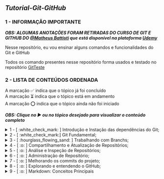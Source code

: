 ## ***Tutorial-Git-GitHub***

### 1 - INFORMAÇÃO IMPORTANTE

***OBS: ALGUMAS ANOTAÇÕES FORAM RETIRADAS DO CURSO DE GIT E GITHUB DO [@Matheus Battisti](https://github.com/matheusbattisti) que está disponível na plataforma [Udemy](https://www.udemy.com/)***

Nesse repositório, eu vou ensinar alguns comandos e funcionalidades do Git e GitHub

Todos os comando presentes nesse repositório forma usados e testado no repositório [GitTeste](https://github.com/IgorMariano25/GitTeste)

### 2 - LISTA DE CONTEÚDOS ORDENADA 
A marcação :white_check_mark: indica que o tópico já foi concluído\
A marcação :hourglass_flowing_sand: indica que o tópico está em andamento\
A marcação :o: indica que o tópico ainda não foi iniciado

***OBS: Clique no ▶ ou no tópico desejado para visualizar o conteúdo completo***

<details><summary> 1 - [ :white_check_mark: ] Introdução e Instação das dependências do Git;</summary> <br/>
 
<p> 1.1 - [ :white_check_mark: ] Instalando Git no Windows </p>
<p> 1.2 - [ :white_check_mark: ] Instalando VSCode no Windows </p>
<p> 1.3 - [ :white_check_mark: ] O que é controle de versão  ? </p>
<p> 1.4 - [ :white_check_mark: ] O que é GIT ? </p>
</details>

<details><summary> 2 - [ :white_check_mark:] Git Fundamental;</summary> <br/>

<p> 2.1 -  [ :white_check_mark:] O que é um repositório ? </p> 
<p> 2.2 -  [ :white_check_mark:] Criando repositórios </p>
<p> 2.3 -  [ :white_check_mark:] O que é GitHub ? </p>
<p> 2.4 -  [ :white_check_mark:] Enviando Repositórios para o GitHub </p>
<p> 2.5 -  [ :white_check_mark:] Verificando alterações </p>
<p> 2.6 -  [ :white_check_mark:] Adicionando arquivos ao projeto </p>
<p> 2.7 -  [ :white_check_mark:] Salvando alterações </p>
<p> 2.8 -  [ :white_check_mark:] Enviando código para o repositório remoto </p>
<p> 2.9 -  [ :white_check_mark:] Recebendo alterações </p>
<p> 2.10 -  [ :white_check_mark:] Clonando repositório </p>
<p> 2.11 -  [ :white_check_mark:] Removendo arquivos </p>
<p> 2.12 -  [ :white_check_mark:] Verificando as alterações por meio de log </p>
<p> 2.13 -  [ :white_check_mark:] Renomeando/Movendo arquivos </p>
<p> 2.14 -  [ :white_check_mark:] Desfazendo alterações </p>
<p> 2.15 -  [ :white_check_mark:] Ignorando arquivos e diretórios em um projeto </p>
<p> 2.16 [ :white_check_mark:] Resetando um Branch </p>
</details>
  
<details><summary> 3 - [ :hourglass_flowing_sand: ] Trabalhando com Branchs; </summary> <br/>

<p> 3.1 - [ :white_check_mark:] O que são branches </p>
<p> 3.2 -  [ :white_check_mark:] Criando e visualizando branches </p>
<p> 3.3 -  [ :white_check_mark:] Deletando branches </p>
<p> 3.4 -  [ :white_check_mark:] Mudando de branches </p>
<p> 3.5 -  [ :white_check_mark:] Unindo branches </p>
<p> 3.6 -  [ :white_check_mark:] Utilizando a stash </p>
<p> 3.7 -  [ :white_check_mark: ] Recuperando a stash </p>
<p> 3.8 -  [ :white_check_mark: ] Removendo a stash </p>
<p> 3.9 -  [ :white_check_mark: ] Criando tags </p>
<p> 3.10 -  [ :white_check_mark: ] Alterando a tag </p>
<p> 3.11 -  [ :white_check_mark: ] Enviando tags ao repositório </p>
<p> 3.12 -  [ :white_check_mark: ] Conclusão da Seção </p>
</details>

<details><summary> 4 - [ :o: ] Compartilhamento e Atualização de Repositórios; </summary> <br/>
 
<p> 4.1 - [ :o: ] Introdução da seção </p>
<p> 4.2 - [ :o: ] Encontrando branches </p> 
<p> 4.3 - [ :o: ] Recebendo atualizações </p>
<p> 4.4 - [ :o: ] Enviando alterações </p>
<p> 4.5 - [ :o: ] Utilizando o remote </p> 
<p> 4.6 - [ :o: ] Conhecendo os submodules </p>
<p> 4.7 - [ :o: ] Atualizando os submodules </p>
<p> 4.8 - [ :o: ] Conclusão da Seção </p> 
</details>

<details><summary> 5 - [ :o: ] Análise e Inspeção de Repositórios; </summary> <br/>
 
<p> 5.1 - [ :o: ] Introdução da seção </p>
<p> 5.2 - [ :o: ] Exibindo detalhes de branches e tags </p> 
<p> 5.3 - [ :o: ] Verificando diferenças </p>
<p> 5.4 - [ :o: ] Log de atividades resumido </p>
<p> 5.5 - [ :o: ] Conclusão da Seção </p> 
</details>

<details><summary> 6 - [ :o: ] Administração de Repositório; </summary> <br/>
 
<p> 6.1 - [ :o: ] Introdução da seção </p>
<p> 6.2 - [ :o: ] Limpando arquivos untracked </p>
<p> 6.3 - [ :o: ] Otimizando repositório </p>
<p> 6.4 - [ :o: ] Verificando Integridade dos arquivos </p>
<p> 6.5 - [ :o: ] Reflog </p>
<p> 6.6 - [ :o: ] Comprimindo o repositório </p>
<p> 6.7 - [ :o: ] Conclusão da Seção </p> 
</details>

<details><summary> 7 - [ :o: ] Melhorando os commits do projeto; </summary> <br/>

<p> 7.1 - [ :o: ] A importância dos commits </p>
<p> 7.2 - [ :o: ] Técnica de private branch </p>
<p> 7.3 - [ :o: ] Melhorando as mensagens de commits </p>
</details>

<details><summary> 8 - [ :o: ] Explorando e entendendo o GitHub; </summary> <br/>

<p> 8.1 - [ :o: ] Introdução da seção </p>
<p> 8.2 - [ :o: ] Criando repositório </p>
<p> 8.3 - [ :o: ] Verificando código fonte e licenças</p>
<p> 8.4 - [ :o: ] Criando e verificando issues </p>
<p> 8.5 - [ :o: ] Atualizando projeto por pull request </p>
<p> 8.6 - [ :o: ] Processos de CI/CD no GitHub </p>
<p> 8.7 - [ :o: ] Criando uma wiki no GitHub </p>
<p> 8.8 - [ :o: ] Visualizando os dados do projeto </p>
<p> 8.9 - [ :o: ] Configurações do repositório </p>
<p> 8.10 - [ :o: ] Criando gists </p>
<p> 8.11 - [ :o: ] Buscando repositórios Interessantes </p>
<p> 8.12 - [ :o: ] Conclusão da Seção </p> 

</details>

<details><summary> 9 - [ :o: ] Markdown: Conceitos Principais </summary> <br/>

 <p> 9.1 - [ :o: ] Introdução da seção </p>
 <p> 9.2 - [ :o: ] O que é Markdown ? </p>
 <p> 9.3 - [ :o: ] Criando títulos </p>
 <p> 9.4 - [ :o: ] Ênfase nos textos </p>
 <p> 9.5 - [ :o: ] Listas com Markdown </p>
 <p> 9.6 - [ :o: ] Inserindo imagens </p>
 <p> 9.7 - [ :o: ] Links em Markdown </p>
 <p> 9.8 - [ :o: ] Inserindo código fonte </p>
 <p> 9.9 - [ :o: ] Lista de tarefas do projeto </p>
 <p> 9.10 - [ :o: ] Conclusão da Seção </p> 

</details>
